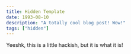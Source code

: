 ```yaml
---
title: Hidden Template
date: 1993-08-10
description: "A totally cool blog post! Wow!"
tags: ["hidden"]
---
```

Yeeshk, this is a little hackish, but it is what it is!
